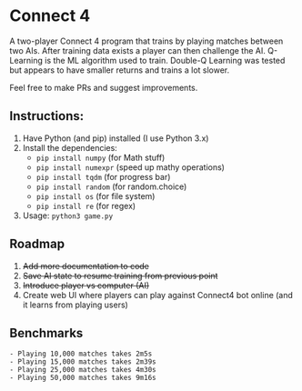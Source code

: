 # Connect 4

A two-player Connect 4 program that trains by playing matches between two AIs. After training data exists a player can then challenge the AI. Q-Learning is the ML algorithm used to train. Double-Q Learning was tested but appears to have smaller returns and trains a lot slower.

Feel free to make PRs and suggest improvements.

## Instructions:
1. Have Python (and pip) installed (I use Python 3.x)
2. Install the dependencies:
    - `pip install numpy` (for Math stuff)
    - `pip install numexpr` (speed up mathy operations)
    - `pip install tqdm` (for progress bar)
    - `pip install random` (for random.choice)
    - `pip install os` (for file system)
    - `pip install re` (for regex)
3. Usage: `python3 game.py`

## Roadmap
1. ~~Add more documentation to code~~
2. ~~Save AI state to resume training from previous point~~
3. ~~Introduce player vs computer (AI)~~
4. Create web UI where players can play against Connect4 bot online (and it learns from playing users)

## Benchmarks
    - Playing 10,000 matches takes 2m5s
    - Playing 15,000 matches takes 2m39s
    - Playing 25,000 matches takes 4m30s
    - Playing 50,000 matches takes 9m16s
